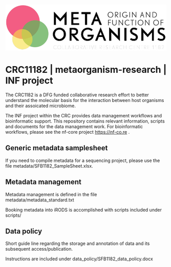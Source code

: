 ![CRC Logo](/images/logo-en_black.png)

# CRC11182 | metaorganism-research | INF project

The CRC1182 is a DFG funded collaborative research effort to better understand the molecular basis for the interaction between host organisms and their assoicated microbiome. 

The INF project within the CRC provides data management workflows and bioinformatic support. This repository contains relevant information, scripts and documents for the data management work. For bioinformatic workflows, please see the nf-core project https://nf-co.re .

## Generic metadata samplesheet

If you need to compile metadata for a sequencing project, please use the file metadata/SFB1182_SampleSheet.xlsx.

## Metadata management

Metadata management is defined in the file metadata/metadata_standard.txt

Booking metadata into iRODS is accomplished with scripts included under scripts/

## Data policy

Short guide line regarding the storage and annotation of data and its subsequent access/publication.

Instructions are included under data_policy/SFB1182_data_policy.docx

